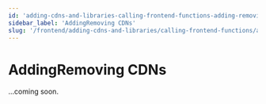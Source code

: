 ```yaml
---
id: 'adding-cdns-and-libraries-calling-frontend-functions-adding-removing-cdns'
sidebar_label: 'AddingRemoving CDNs'
slug: '/frontend/adding-cdns-and-libraries/calling-frontend-functions/addingremoving-cdns'
---
```


# AddingRemoving CDNs

...coming soon.
